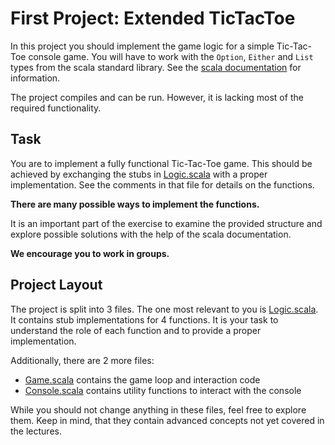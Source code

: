 # First Project: Extended TicTacToe

In this project you should implement the game logic for a simple Tic-Tac-Toe
console game. You will have to work with the `Option`, `Either` and `List`
types from the scala standard library. See the
[scala documentation](https://www.scala-lang.org/api/current/) for
information.

The project compiles and can be run. However, it is lacking most of the
required functionality.

## Task

You are to implement a fully functional Tic-Tac-Toe game. This should be
achieved by exchanging the stubs in
[Logic.scala](src/main/scala/xtictactoe/Logic.scala) with a proper
implementation. See the comments in that file for details on the functions.

__There are many possible ways to implement the functions.__

It is an important part of the exercise to examine the provided structure
and explore possible solutions with the help of the scala documentation.

__We encourage you to work in groups.__

## Project Layout

The project is split into 3 files. The one most relevant to you is
[Logic.scala](src/main/scala/xtictactoe/Logic.scala). It contains stub
implementations for 4 functions. It is your task to understand the role
of each function and to provide a proper implementation.

Additionally, there are 2 more files:
- [Game.scala](src/main/scala/xtictactoe/Game.scala) contains the game
loop and interaction code
- [Console.scala](src/main/scala/xtictactoe/Console.scala) contains utility
functions to interact with the console

While you should not change anything in these files, feel free to explore
them. Keep in mind, that they contain advanced concepts not yet covered
in the lectures.
